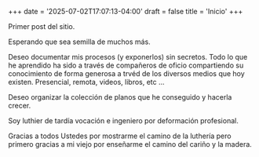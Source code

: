 +++
date = '2025-07-02T17:07:13-04:00'
draft = false
title = 'Inicio'
+++

Primer post del sitio.

Esperando que sea semilla de muchos más. 

Deseo documentar mis procesos (y exponerlos) sin secretos. Todo lo que he aprendido ha sido a través de compañeros de oficio compartiendo su conocimiento de forma generosa a trvéd de los diversos medios que hoy existen. Presencial, remota, videos, libros, etc ... 

Deseo organizar la colección de planos que he conseguido y hacerla crecer.

Soy luthier de tardía vocación e ingeniero por deformación profesional.

Gracias a todos Ustedes por mostrarme el camino de la luthería pero primero gracias a mi viejo por enseñarme el camino del cariño y la madera.


